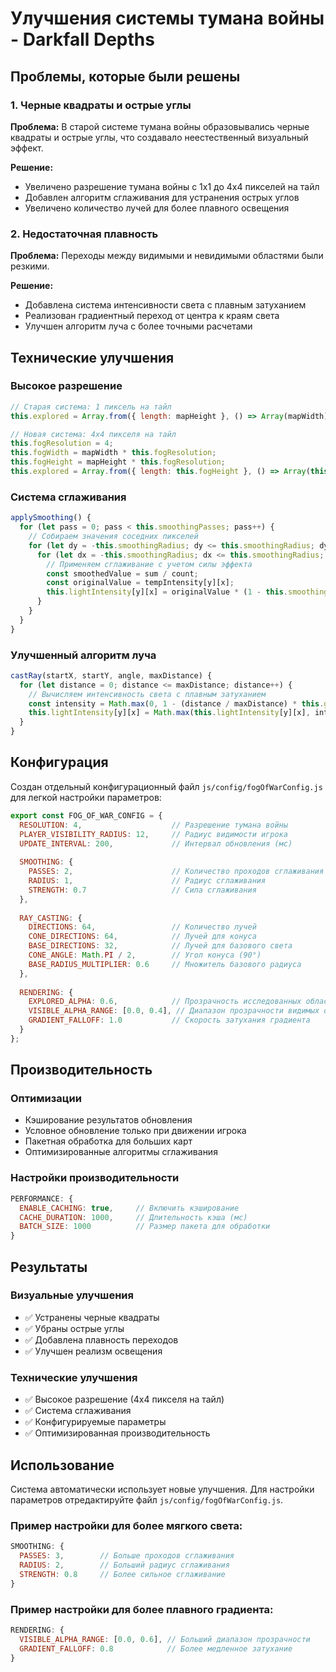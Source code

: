 # Улучшения системы тумана войны - Darkfall Depths

## Проблемы, которые были решены

### 1. Черные квадраты и острые углы
**Проблема:** В старой системе тумана войны образовывались черные квадраты и острые углы, что создавало неестественный визуальный эффект.

**Решение:** 
- Увеличено разрешение тумана войны с 1x1 до 4x4 пикселей на тайл
- Добавлен алгоритм сглаживания для устранения острых углов
- Увеличено количество лучей для более плавного освещения

### 2. Недостаточная плавность
**Проблема:** Переходы между видимыми и невидимыми областями были резкими.

**Решение:**
- Добавлена система интенсивности света с плавным затуханием
- Реализован градиентный переход от центра к краям света
- Улучшен алгоритм луча с более точными расчетами

## Технические улучшения

### Высокое разрешение
```javascript
// Старая система: 1 пиксель на тайл
this.explored = Array.from({ length: mapHeight }, () => Array(mapWidth).fill(false));

// Новая система: 4x4 пикселя на тайл
this.fogResolution = 4;
this.fogWidth = mapWidth * this.fogResolution;
this.fogHeight = mapHeight * this.fogResolution;
this.explored = Array.from({ length: this.fogHeight }, () => Array(this.fogWidth).fill(false));
```

### Система сглаживания
```javascript
applySmoothing() {
  for (let pass = 0; pass < this.smoothingPasses; pass++) {
    // Собираем значения соседних пикселей
    for (let dy = -this.smoothingRadius; dy <= this.smoothingRadius; dy++) {
      for (let dx = -this.smoothingRadius; dx <= this.smoothingRadius; dx++) {
        // Применяем сглаживание с учетом силы эффекта
        const smoothedValue = sum / count;
        const originalValue = tempIntensity[y][x];
        this.lightIntensity[y][x] = originalValue * (1 - this.smoothingStrength) + smoothedValue * this.smoothingStrength;
      }
    }
  }
}
```

### Улучшенный алгоритм луча
```javascript
castRay(startX, startY, angle, maxDistance) {
  for (let distance = 0; distance <= maxDistance; distance++) {
    // Вычисляем интенсивность света с плавным затуханием
    const intensity = Math.max(0, 1 - (distance / maxDistance) * this.gradientFalloff);
    this.lightIntensity[y][x] = Math.max(this.lightIntensity[y][x], intensity);
  }
}
```

## Конфигурация

Создан отдельный конфигурационный файл `js/config/fogOfWarConfig.js` для легкой настройки параметров:

```javascript
export const FOG_OF_WAR_CONFIG = {
  RESOLUTION: 4,                    // Разрешение тумана войны
  PLAYER_VISIBILITY_RADIUS: 12,     // Радиус видимости игрока
  UPDATE_INTERVAL: 200,             // Интервал обновления (мс)
  
  SMOOTHING: {
    PASSES: 2,                      // Количество проходов сглаживания
    RADIUS: 1,                      // Радиус сглаживания
    STRENGTH: 0.7                   // Сила сглаживания
  },
  
  RAY_CASTING: {
    DIRECTIONS: 64,                 // Количество лучей
    CONE_DIRECTIONS: 64,            // Лучей для конуса
    BASE_DIRECTIONS: 32,            // Лучей для базового света
    CONE_ANGLE: Math.PI / 2,        // Угол конуса (90°)
    BASE_RADIUS_MULTIPLIER: 0.6     // Множитель базового радиуса
  },
  
  RENDERING: {
    EXPLORED_ALPHA: 0.6,            // Прозрачность исследованных областей
    VISIBLE_ALPHA_RANGE: [0.0, 0.4], // Диапазон прозрачности видимых областей
    GRADIENT_FALLOFF: 1.0           // Скорость затухания градиента
  }
};
```

## Производительность

### Оптимизации
- Кэширование результатов обновления
- Условное обновление только при движении игрока
- Пакетная обработка для больших карт
- Оптимизированные алгоритмы сглаживания

### Настройки производительности
```javascript
PERFORMANCE: {
  ENABLE_CACHING: true,     // Включить кэширование
  CACHE_DURATION: 1000,     // Длительность кэша (мс)
  BATCH_SIZE: 1000          // Размер пакета для обработки
}
```

## Результаты

### Визуальные улучшения
- ✅ Устранены черные квадраты
- ✅ Убраны острые углы
- ✅ Добавлена плавность переходов
- ✅ Улучшен реализм освещения

### Технические улучшения
- ✅ Высокое разрешение (4x4 пикселя на тайл)
- ✅ Система сглаживания
- ✅ Конфигурируемые параметры
- ✅ Оптимизированная производительность

## Использование

Система автоматически использует новые улучшения. Для настройки параметров отредактируйте файл `js/config/fogOfWarConfig.js`.

### Пример настройки для более мягкого света:
```javascript
SMOOTHING: {
  PASSES: 3,        // Больше проходов сглаживания
  RADIUS: 2,        // Больший радиус сглаживания
  STRENGTH: 0.8     // Более сильное сглаживание
}
```

### Пример настройки для более плавного градиента:
```javascript
RENDERING: {
  VISIBLE_ALPHA_RANGE: [0.0, 0.6], // Больший диапазон прозрачности
  GRADIENT_FALLOFF: 0.8            // Более медленное затухание
}
```
